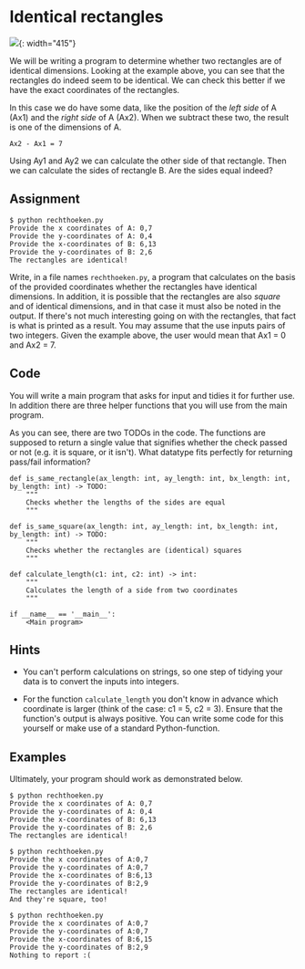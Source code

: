 # Identical rectangles

![](rechthoeken.png){: width="415"}

We will be writing a program to determine whether two rectangles are of identical dimensions.
Looking at the example above, you can see that the rectangles do indeed seem to be identical.
We can check this better if we have the exact coordinates of the rectangles.

In this case we do have some data, like the position of the *left side* of A (Ax1) and the *right side* of A (Ax2).
When we subtract these two, the result is one of the dimensions of A.

    Ax2 - Ax1 = 7

Using Ay1 and Ay2 we can calculate the other side of that rectangle.
Then we can calculate the sides of rectangle B. Are the sides equal indeed?

## Assignment

    $ python rechthoeken.py
    Provide the x coordinates of A: 0,7
    Provide the y-coordinates of A: 0,4
    Provide the x-coordinates of B: 6,13
    Provide the y-coordinates of B: 2,6
    The rectangles are identical!

Write, in a file names `rechthoeken.py`, a program that calculates on the basis of the provided coordinates whether the rectangles have identical dimensions.
In addition, it is possible that the rectangles are also *square* and of identical dimensions, and in that case it must also be noted in the output.
If there's not much interesting going on with the rectangles, that fact is what is printed as a result.
You may assume that the use inputs pairs of two integers. Given the example above, the user would mean that Ax1 = 0 and Ax2 = 7.

## Code

You will write a main program that asks for input and tidies it for further use. In addition there are three helper functions that you will use from the main program.

As you can see, there are two TODOs in the code. The functions are supposed to return a single value that signifies whether the check passed or not (e.g. it is square, or it isn't). What datatype fits perfectly for returning pass/fail information?

    def is_same_rectangle(ax_length: int, ay_length: int, bx_length: int, by_length: int) -> TODO:
        """
        Checks whether the lengths of the sides are equal
        """

    def is_same_square(ax_length: int, ay_length: int, bx_length: int, by_length: int) -> TODO:
        """
        Checks whether the rectangles are (identical) squares
        """

    def calculate_length(c1: int, c2: int) -> int:
        """
        Calculates the length of a side from two coordinates
        """

    if __name__ == '__main__':
        <Main program>

## Hints

- You can't perform calculations on strings, so one step of tidying your data is to convert the inputs into integers.

- For the function `calculate_length` you don't know in advance which coordinate is larger (think of the case: c1 = 5, c2 = 3). Ensure that the function's output is always positive. You can write some code for this yourself or make use of a standard Python-function.

## Examples

Ultimately, your program should work as demonstrated below.

    $ python rechthoeken.py
    Provide the x coordinates of A: 0,7
    Provide the y-coordinates of A: 0,4
    Provide the x-coordinates of B: 6,13
    Provide the y-coordinates of B: 2,6
    The rectangles are identical!

    $ python rechthoeken.py
    Provide the x coordinates of A:0,7       
    Provide the y-coordinates of A:0,7
    Provide the x-coordinates of B:6,13
    Provide the y-coordinates of B:2,9
    The rectangles are identical!
    And they're square, too!

    $ python rechthoeken.py
    Provide the x coordinates of A:0,7
    Provide the y-coordinates of A:0,7
    Provide the x-coordinates of B:6,15
    Provide the y-coordinates of B:2,9
    Nothing to report :(
